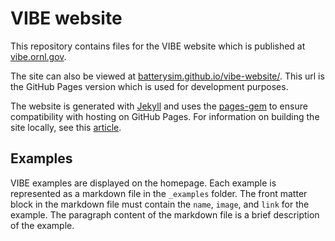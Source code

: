 # VIBE website

This repository contains files for the VIBE website which is published at [vibe.ornl.gov](https://vibe.ornl.gov).

The site can also be viewed at [batterysim.github.io/vibe-website/](https://batterysim.github.io/vibe-website/). This url is the GitHub Pages version which is used for development purposes.

The website is generated with [Jekyll](https://jekyllrb.com) and uses the [pages-gem](https://github.com/github/pages-gem) to ensure compatibility with hosting on GitHub Pages. For information on building the site locally, see this [article](https://help.github.com/en/articles/testing-your-github-pages-site-locally-with-jekyll).

## Examples

VIBE examples are displayed on the homepage. Each example is represented as a markdown file in the `_examples` folder. The front matter block in the markdown file must contain the `name`, `image`, and `link` for the example. The paragraph content of the markdown file is a brief description of the example.
